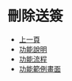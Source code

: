 ﻿# 刪除送簽
* [上一頁](../README.md)
* [功能說明](README.md#introduction)
* [功能流程](README.md#flow)
* [功能範例畫面](README.md#example)